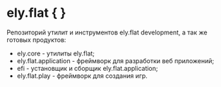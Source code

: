 # ely.flat { }
Репозиторий утилит и инструментов ely.flat development, а так же готовых продуктов:
- ely.core - утилиты ely.flat;
- ely.flat.application - фреймворк для разработки веб приложений;
- efi - установщик и сборщик ely.flat.application;
- ely.flat.play - фреймворк для создания игр.

